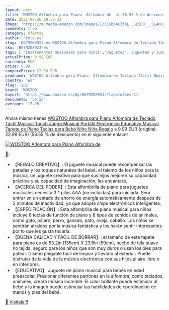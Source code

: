 ```yaml
---
layout: post
title: 'WOSTOO Alfombra para Piano  Alfombra de  al 56.55 % de descuento'
date: 2021-08-26 18:36:32
image: 'https://m.media-amazon.com/images/I/51SbDACZf8L._SL500_._SL400_.jpg'
comments: true
category: ofertas
author: 'tole.es'
slug: 'B07MZKX92J-es WOSTOO Alfombra para Piano Alfombra de Teclado Táctil...'
sku: 'B07MZKX92J-es'
tags: [ 'Instrumentos musicales para niños','Juguetes','Juguetes y juegos','Pianos para niños','bebé','wostoo', ]
actualPrice: 9.99 EUR
currency: EUR
price: 9.99
comparePrice: 22.99 EUR
prodname: 'WOSTOO Alfombra para Piano  Alfombra de Teclado Táctil Musical Touch Juego Musical Portátil Electrónico Educativo Musical Tapete de Piano Teclas para Bebé  Niño  Niña Regalo'
country: 'es'
flag: '🇪🇸'
brand: 'WOSTOO'
buyurl: 'https://www.amazon.es/dp/B07MZKX92J/?tag=tolees-21'
descuento: '56.55'
average: '17.99'
---
```


Ahora mismo tienes [WOSTOO Alfombra para Piano  Alfombra de Teclado Táctil Musical Touch Juego Musical Portátil Electrónico Educativo Musical Tapete de Piano Teclas para Bebé  Niño  Niña Regalo](https://www.amazon.es/dp/B07MZKX92J/?tag=tolees-21) a 9.99 EUR (original: 22.99 EUR) (56.55 %  de descuento) en el siguiente enlace!

[![WOSTOO Alfombra para Piano  Alfombra de ](https://m.media-amazon.com/images/I/51SbDACZf8L._SL500_._SL400_.jpg)](https://www.amazon.es/dp/B07MZKX92J/?tag=tolees-21)

🔎:

- 【REGALO CREATIVO】: El juguete musical puede recompensar las patadas y los toques naturales del bebé. el talento de los niños para la música, un juguete creativo para que sus hijos mejoren su capacidad práctica y su capacidad de imaginación, les encantará.
- 【ACERCA DEL PODER】: Esta alfombrilla de piano para juguetes musicales necesita 3 * pilas AAA (no incluidas) para iniciarla. Será entrar en un estado de ahorro de energía automáticamente después de 2 minutos de inactividad, ya que adopta chips electrónicos inteligentes.
- 【ESPECIFICACIÓN】: Esta alfombrilla de piano musical para niños incluye 8 teclas de función de piano y 8 tipos de sonidos de animales, como gato, pájaro, perro, ganado, pato, oveja, caballo. Los niños se sentirán atraídos por la música fantástica y los harán sentir interesantes por lo que les gusta tocarla.
- 【BUENA CALIDAD Y FÁCIL DE BORRAR】: el tamaño de este tapete para piano es de 53.2in (135cm) X 23.6in (59cm), hecho de tela suave no tejida, seguro para los niños que son muy duros o usan los pies para patear. Diseño plegable fácil de limpiar y llevarlo al exterior. Puede disfrutar de la vida de la música electrónica con sus hijos al aire libre o en interiores.
- 【EDUCATIVO】 Juguete de piano musical para bebés en edad preescolar. Presionar diferentes patrones en la alfombra, como teclados, animales, creará música increíble. El color brillante puede estimular al bebé y la imagen puede estimular las habilidades de coordinación de manos y pies del bebé.

[🛒 Visítala!!!](https://www.amazon.es/dp/B07MZKX92J/?tag=tolees-21)
